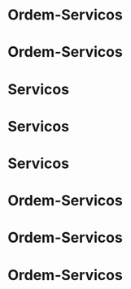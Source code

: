 # Ordem-Servicos
# Ordem-Servicos
# Servicos
# Servicos
# Servicos
# Ordem-Servicos
# Ordem-Servicos
# Ordem-Servicos
